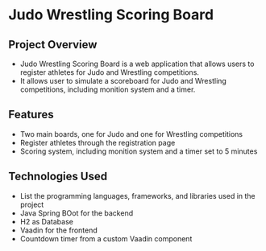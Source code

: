 # Judo Wrestling Scoring Board

## Project Overview

* Judo Wrestling Scoring Board is a web application that allows users to register athletes for Judo and Wrestling competitions.
* It allows user to simulate a scoreboard for Judo and Wrestling competitions, including monition system and a timer.

## Features

* Two main boards, one for Judo and one for Wrestling competitions
* Register athletes through the registration page
* Scoring system, including monition system and a timer set to 5 minutes

## Technologies Used
* List the programming languages, frameworks, and libraries used in the project
* Java Spring BOot for the backend
* H2 as Database
* Vaadin for the frontend
* Countdown timer from a custom Vaadin component
